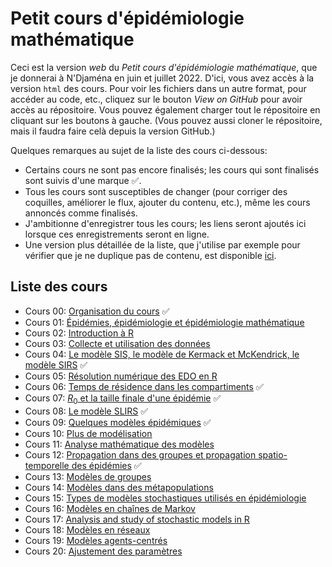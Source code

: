 # Petit cours d'épidémiologie mathématique

Ceci est la version *web* du *Petit cours d'épidémiologie mathématique*, que je donnerai à N'Djaména en juin et juillet 2022. D'ici, vous avez accès à la version `html` des cours. Pour voir les fichiers dans un autre format, pour accéder au code, etc., cliquez sur le bouton *View on GitHub* pour avoir accès au répositoire. Vous pouvez également charger tout le répositoire en cliquant sur les boutons à gauche. (Vous pouvez aussi cloner le répositoire, mais il faudra faire celà depuis la version GitHub.)

Quelques remarques au sujet de la liste des cours ci-dessous:
- Certains cours ne sont pas encore finalisés; les cours qui sont finalisés sont suivis d'une marque &#9989;.
- Tous les cours sont susceptibles de changer (pour corriger des coquilles, améliorer le flux, ajouter du contenu, etc.), même les cours annoncés comme finalisés.
- J'ambitionne d'enregistrer tous les cours; les liens seront ajoutés ici lorsque ces enregistrements seront en ligne.
- Une version plus détaillée de la liste, que j'utilise par exemple pour vérifier que je ne duplique pas de contenu, est disponible [ici](). 


## Liste des cours


- Cours 00: [Organisation du cours](cours-00-organisation.html) &#9989;
- Cours 01: [Épidémies, épidémiologie et épidémiologie mathématique](cours-01-introduction.html) 
- Cours 02: [Introduction à R](cours-02-intro-R.html) 
- Cours 03: [Collecte et utilisation des données](cours-03-donnees.html) 
- Cours 04: [Le modèle SIS, le modèle de Kermack et McKendrick, le modèle SIRS](cours-04-modeles-SIS-SIR.html) &#9989;
- Cours 05: [Résolution numérique des EDO en R](cours-05-EDO-en-R.html) 
- Cours 06: [Temps de résidence dans les compartiments](cours-06-temps-de-residence.html) &#9989;
- Cours 07: [$R_0$ et la taille finale d'une épidémie](cours-07-R0.html) &#9989;
- Cours 08: [Le modèle SLIRS](cours-08-SLIRS.html) &#9989;
- Cours 09: [Quelques modèles épidémiques](cours-09-modeles-epidemiques.html) &#9989;
- Cours 10: [Plus de modélisation](cours-10-plus-de-modelisation.html) 
- Cours 11: [Analyse mathématique des modèles](cours-11-analyse.html) 
- Cours 12: [Propagation dans des groupes et propagation spatio-temporelle des épidémies](cours-12-heterogeneite-groupe-et-spatiale.html) &#9989;
- Cours 13: [Modèles de groupes](cours-13-modeles-groupes.html) 
- Cours 14: [Modèles dans des métapopulations](cours-14-modeles-metapopulation.html) 
- Cours 15: [Types de modèles stochastiques utilisés en épidémiologie](cours-15-stochasticite.html)
- Cours 16: [Modèles en chaînes de Markov](cours-16-modeles-MC.html) 
- Cours 17: [Analysis and study of stochastic models in R](cours-17-simulation-stochastique.html) 
- Cours 18: [Modèles en réseaux](cours-18-modeles-reseaux.html)
- Cours 19: [Modèles agents-centrés](cours-19-modeles-agents.html) 
- Cours 20: [Ajustement des paramètres](cours-20-ajustement-parametres.html) 


<!--- Image credit: Malaria parasite entering a red blood cell. https://flic.kr/p/V8qaYt. National Institute of Allergy and Infectious Diseases, NIH. CC BY NC 2.0 --->
